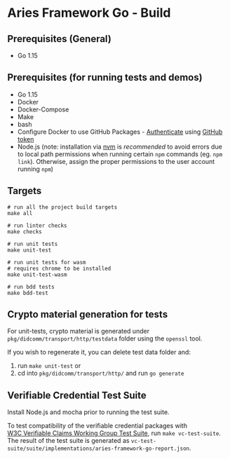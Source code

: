 # Aries Framework Go - Build

## Prerequisites (General)
- Go 1.15

## Prerequisites (for running tests and demos)
- Go 1.15
- Docker
- Docker-Compose
- Make
- bash
- Configure Docker to use GitHub Packages - [Authenticate](https://help.github.com/en/packages/using-github-packages-with-your-projects-ecosystem/configuring-docker-for-use-with-github-packages#authenticating-to-github-packages) 
using [GitHub token](https://help.github.com/en/github/authenticating-to-github/creating-a-personal-access-token-for-the-command-line#creating-a-token) 
- Node.js (note: installation via [nvm](https://github.com/nvm-sh/nvm) is *recommended* to avoid errors due to local
  path permissions when running certain `npm` commands (eg. `npm link`). Otherwise, assign the proper permissions to the
  user account running `npm`)

## Targets
```
# run all the project build targets
make all

# run linter checks
make checks

# run unit tests
make unit-test

# run unit tests for wasm
# requires chrome to be installed
make unit-test-wasm

# run bdd tests
make bdd-test
```

## Crypto material generation for tests
For unit-tests, crypto material is generated under `pkg/didcomm/transport/http/testdata` folder using the `openssl` tool. 

If you wish to regenerate it, you can delete test data folder and:
1. run `make unit-test`
 or
2. cd into `pkg/didcomm/transport/http/` and run `go generate`

## Verifiable Credential Test Suite	
Install Node.js and mocha prior to running the test suite.

To test compatibility of the verifiable credential packages with 	
[W3C Verifiable Claims Working Group Test Suite](https://github.com/w3c/vc-test-suite), run `make vc-test-suite`.	
The result of the test suite is generated as `vc-test-suite/suite/implementations/aries-framework-go-report.json`.	
